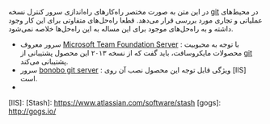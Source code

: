 در این متن به صورت مختصر راه‌کارهای راه‌اندازی سرور کنترل نسخه [git] در محیط‌های عملیاتی و تجاری مورد بررسی قرار می‌دهد. قطعا راه‌حل‌های متفاوتی برای این کار وجود داشته و به راه‌حل‌های موجود برای این مساله به این راه‌حل‌ها خلاصه نمی‌شود.

- سرور معروف [Microsoft Team Foundation Server] : با توجه به محبوبیت محصولات مایکروسافت، باید گفت که از نسخه ۲۰۱۳ این محصول پشتیبانی از [git] پشتیبانی می‌کند.
- سرور [bonobo git server] : ویژگی قابل توجه این محصول نصب آن روی [IIS] است.
- 

[bonobo git server]: https://bonobogitserver.com/
[Microsoft Team Foundation Server]: https://en.wikipedia.org/wiki/Team_Foundation_Server
[gitlab]: https://about.gitlab.com/
[git]: https://en.wikipedia.org/wiki/Git_(software)
[IIS]: 
[Stash]: https://www.atlassian.com/software/stash
[gogs]: http://gogs.io/


